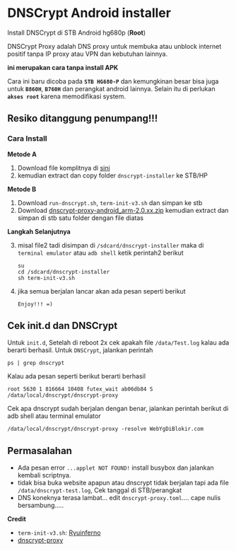 # DNSCrypt Android installer
Install DNSCrypt di STB Android hg680p (**Root**)

DNSCrypt Proxy adalah DNS proxy untuk membuka atau unblock internet positif tanpa IP proxy atau VPN dan kebutuhan lainnya.

**ini merupakan cara tanpa install APK**

Cara ini baru dicoba pada **`STB HG680-P`** dan kemungkinan besar bisa juga untuk **`B860H`**, **`B760H`** dan perangkat android lainnya. Selain itu di perlukan **`akses root`** karena memodifikasi system.

## Resiko ditanggung penumpang!!!

### Cara Install
**Metode A**
1. Download file komplitnya di [sini](https://github.com/ewwink/DNSCrypt-Android-installer/releases/download/1.0/dnscrypt-installer.zip)
2. kemudian extract dan copy folder `dnscrypt-installer` ke STB/HP

**Metode B**

1. Download `run-dnscrypt.sh`, `term-init-v3.sh` dan simpan ke stb
2. Download [dnscrypt-proxy-android_arm-2.0.xx.zip](https://github.com/DNSCrypt/dnscrypt-proxy/releases/latest) kemudian extract dan simpan di stb satu folder dengan file diatas

**Langkah Selanjutnya**

3. misal file2 tadi disimpan di `/sdcard/dnscrypt-installer` maka di `terminal emulator` atau `adb shell` ketik perintah2 berikut

       su
       cd /sdcard/dnscrypt-installer
       sh term-init-v3.sh

4. jika semua berjalan lancar akan ada pesan seperti berikut

       Enjoy!!! =) 
## Cek init.d dan DNSCrypt
Untuk `init.d`, Setelah di reboot 2x cek apakah file `/data/Test.log` kalau ada berarti berhasil.
Untuk `DNSCrypt`, jalankan perintah 

    ps | grep dnscrypt
    
Kalau ada pesan seperti berikut berarti berhasil
 
    root 5630 1 816664 10408 futex_wait ab06db84 S /data/local/dnscrypt/dnscrypt-proxy

Cek apa dnscrypt sudah berjalan dengan benar, jalankan perintah berikut di adb shell atau terminal emulator

    /data/local/dnscrypt/dnscrypt-proxy -resolve WebYgDiBlokir.com
    
## Permasalahan
- Ada pesan error  `...applet NOT FOUND!` install busybox dan jalankan kembali scriptnya.
- tidak bisa buka website apapun atau dnscrypt tidak berjalan tapi ada file `/data/dnscrypt-test.log`, Cek tanggal di STB/perangkat
- DNS koneknya terasa lambat... edit `dnscrypt-proxy.toml`.... cape nulis bersambung.....

**Credit**
- `term-init-v3.sh`:  [Ryuinferno](https://forum.xda-developers.com/showpost.php?p=32716412&postcount=2)
- [dnscrypt-proxy](https://github.com/DNSCrypt/dnscrypt-proxy)

